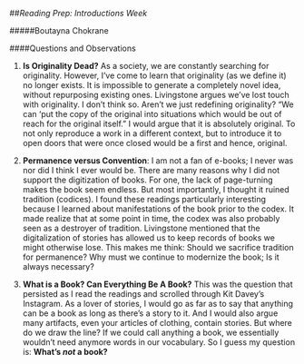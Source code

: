 ##_Reading Prep: Introductions Week_

#####Boutayna Chokrane

####Questions and Observations

1. **Is Originality Dead?** As a society, we are constantly searching for originality. However, I’ve come to learn that originality (as we define it) no longer exists. It is impossible to generate a completely novel idea, without repurposing existing ones. Livingstone argues we’ve lost touch with originality. I don’t think so. Aren’t we just redefining originality? “We can ‘put the copy of the original into situations which would be out of reach for the original itself.” I would argue that it is absolutely original. To not only reproduce a work in a different context, but to introduce it to open doors that were once closed would be a first and hence, original.

2. **Permanence versus Convention**: I am not a fan of e-books; I never was nor did I think I ever would be. There are many reasons why I did not support the digitization of books. For one, the lack of page-turning makes the book seem endless. But most importantly, I thought it ruined tradition (codices). I found these readings particularly interesting because I learned about manifestations of the book prior to the codex. It made realize that at some point in time, the codex was also probably seen as a destroyer of tradition. Livingstone mentioned that the digitalization of stories has allowed us to keep records of books we might otherwise lose. This makes me think: Should we sacrifice tradition for permanence? Why must we continue to modernize the book; Is it always necessary? 

3. **What is a Book? Can Everything Be A Book?** This was the question that persisted as I read the readings and scrolled through Kit Davey’s Instagram. As a lover of stories, I would go as far as to say that anything can be a book as long as there’s a story to it. And I would also argue many artifacts, even your articles of clothing, contain stories. But where do we draw the line? If we could call anything a book, we essentially wouldn’t need anymore words in our vocabulary. So I guess my question is: **What’s *not* a book?** 
